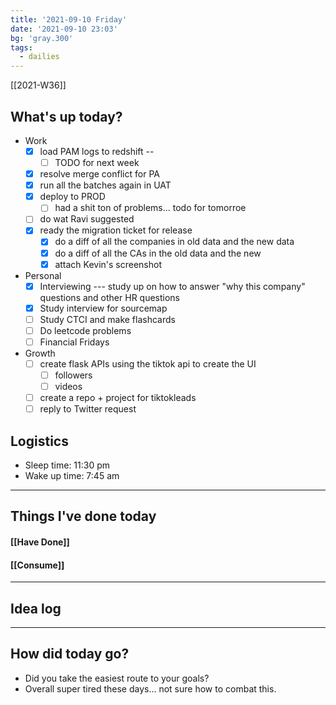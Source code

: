 ```yaml
---
title: '2021-09-10 Friday'
date: '2021-09-10 23:03'
bg: 'gray.300' 
tags:
  - dailies
---
```


[[2021-W36]]
## What's up today?
- Work
	- [x] load PAM logs to redshift --
		- [ ] TODO for next week
	- [x] resolve merge conflict for PA
	- [x] run all the batches again in UAT
	- [x] deploy to PROD
		- [ ] had a shit ton of problems... todo for tomorroe
	- [ ] do wat Ravi suggested
	- [x] ready the migration ticket for release
		- [x] do a diff of all the companies in old data and the new data
		- [x] do a diff of all the CAs in the old data and the new
		- [x] attach Kevin's screenshot
- Personal
	- [x] Interviewing --- study up on how to answer "why this company" questions and other HR questions
	- [x] Study interview for sourcemap
	- [ ] Study CTCI and make flashcards
	- [ ] Do leetcode problems
	- [ ] Financial Fridays
- Growth
	- [ ] create flask APIs using the tiktok api to create the UI
		- [ ] followers
		- [ ] videos
	- [ ] create a repo + project for tiktokleads
	- [ ] reply to Twitter request

## Logistics
- Sleep time: 11:30 pm
- Wake up time: 7:45 am

___________________________
## Things I've done today

#### [[Have Done]]

#### [[Consume]]

___________________________

## Idea log

___________________________
## How did today go?
- Did you take the easiest route to your goals?
- Overall super tired these days... not sure how to combat this.
